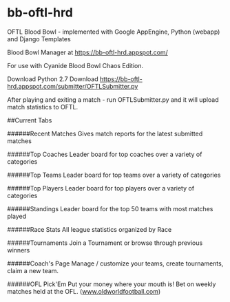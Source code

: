 # bb-oftl-hrd
OFTL Blood Bowl - implemented with Google AppEngine, Python (webapp) and Django Templates

Blood Bowl Manager at https://bb-oftl-hrd.appspot.com/

For use with Cyanide Blood Bowl Chaos Edition.

Download Python 2.7
Download https://bb-oftl-hrd.appspot.com/submitter/OFTLSubmitter.py

After playing and exiting a match - run OFTLSubmitter.py and it will upload match statistics to OFTL.

##Current Tabs

######Recent Matches 
Gives match reports for the latest submitted matches

######Top Coaches
Leader board for top coaches over a variety of categories

######Top Teams
Leader board for top teams over a variety of categories

######Top Players
Leader board for top players over a variety of categories

######Standings
Leader board for the top 50 teams with most matches played

######Race Stats
All league statistics organized by Race

######Tournaments
Join a Tournament or browse through previous winners

######Coach's Page
Manage / customize your teams, create tournaments, claim a new team.

######OFL Pick'Em
Put your money where your mouth is!  Bet on weekly matches held at the OFL.  (www.oldworldfootball.com)

